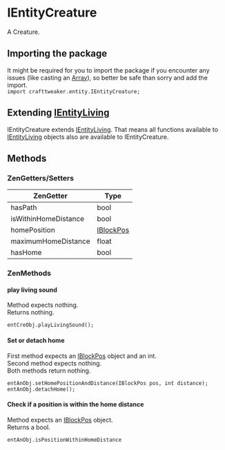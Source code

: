# IEntityCreature

A Creature.

## Importing the package
It might be required for you to import the package if you encounter any issues (like casting an [Array](/AdvancedFunctions/Arrays_and_Loops/)), so better be safe than sorry and add the import.  
`import crafttweaker.entity.IEntityCreature;`

## Extending [IEntityLiving](/Vanilla/Entities/IEntityLiving/)
IEntityCreature extends [IEntityLiving](/Vanilla/Entities/IEntityLiving/). That means all functions available to [IEntityLiving](/Vanilla/Entities/IEntityLiving/) objects also are available to IEntityCreature.

## Methods
### ZenGetters/Setters
| ZenGetter            | Type                                                |
|----------------------|-----------------------------------------------------|
| hasPath              | bool                                                |
| isWithinHomeDistance | bool                                                |
| homePosition         | [IBlockPos](/Vanilla/World/IBlockPos/)               |
| maximumHomeDistance  | float                                               |
| hasHome              | bool                                                |

### ZenMethods
#### play living sound
Method expects nothing.  
Returns nothing.

```zenscript
entCreObj.playLivingSound();
```

#### Set or detach home
First method expects an [IBlockPos](/Vanilla/World/IBlockPos/) object and an int.  
Second method expects nothing.  
Both methods return nothing.

```zenscript
entAnObj.setHomePositionAndDistance(IBlockPos pos, int distance);
entAnObj.detachHome();
```

#### Check if a position is within the home distance
Method expects an [IBlockPos](/Vanilla/World/IBlockPos/) object.  
Returns a bool.

```zenscript
entAnObj.isPositionWithinHomeDistance
```